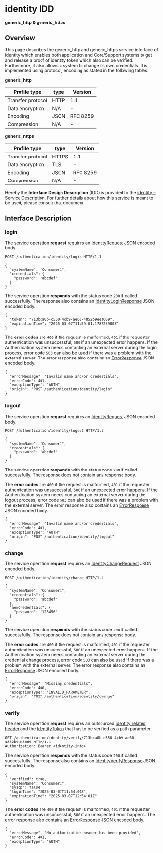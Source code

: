 # identity IDD
**generic_http & generic_https**

## Overview

This page describes the generic_http and generic_https service interface of identity which enables both application and Core/Support systems to
get and release a proof of identity token which also can be verified. Furthermore, it also allows a system to
change its own credentials. It is implemented using protocol, encoding as stated in the
following tables:

**generic_http**

Profile type | type | Version
--- | --- | ---
Transfer protocol | HTTP | 1.1
Data encryption | N/A | -
Encoding | JSON | RFC 8259
Compression | N/A | -

**generic_https**

Profile type | type | Version
--- | --- | ---
Transfer protocol | HTTPS | 1.1
Data encryption | TLS | -
Encoding | JSON | RFC 8259
Compression | N/A | -

Hereby the **Interface Design Description** (IDD) is provided to the [identity – Service Description](../../assets/sd/5_0_0/identity_sd.pdf). For further details about how this service is meant to be used, please consult that document.

## Interface Description

### login

The service operation **request** requires an [IdentityRequest](../data-models/identity-request.md) JSON encoded body.

```
POST /authentication/identity/login HTTP/1.1

{
  "systemName": "Consumer1",
  "credentials": {
    "password": "abcdef"
  }
}

```

The service operation **responds** with the status code `200` if called successfully. The response also contains an
[IdentityLoginResponse](../data-models/identity-login-response.md) JSON encoded body.

```
{
  "token": "713bca0b-c550-4cb9-ae60-4852b9ee3669",
  "expirationTime": "2025-03-07T11:59:01.178225900Z"
}
```

The **error codes** are `400` if the request is malformed, `401` if the requester authentication was unsuccessful,
`500` if an unexpected error happens. If the Authentication system needs contacting an external server during the login process,
error code `503` can also be used if there was a problem with the external server. The error response also contains an
[ErrorResponse](../data-models/error-response.md) JSON encoded body.

```
{
  "errorMessage": "Invalid name and/or credentials",
  "errorCode": 401,
  "exceptionType": "AUTH",
  "origin": "POST /authentication/identity/login"
}
```

### logout

The service operation **request** requires an [IdentityRequest](../data-models/identity-request.md) JSON encoded body.

```
POST /authentication/identity/logout HTTP/1.1

{
  "systemName": "Consumer1",
  "credentials": {
    "password": "abcdef"
  }
}

```

The service operation **responds** with the status code `200` if called successfully. The response does not contain any
response body.

The **error codes** are `400` if the request is malformed, `401` if the requester authentication was unsuccessful,
`500` if an unexpected error happens. If the Authentication system needs contacting an external server during the logout process,
error code `503` can also be used if there was a problem with the external server. The error response also contains an
[ErrorResponse](../data-models/error-response.md) JSON encoded body.

```
{
  "errorMessage": "Invalid name and/or credentials",
  "errorCode": 401,
  "exceptionType": "AUTH",
  "origin": "POST /authentication/identity/logout"
}
```

### change

The service operation **request** requires an [IdentityChangeRequest](../data-models/identity-change-request.md) JSON encoded body.

```
POST /authentication/identity/change HTTP/1.1

{
  "systemName": "Consumer1",
  "credentials": {
    "password": "abcdef"
  },
  "newCredentials": {
    "password": "123456"
  }
}
```

The service operation **responds** with the status code `200` if called successfully. The response does not contain any
response body.

The **error codes** are `400` if the request is malformed, `401` if the requester authentication was unsuccessful,
`500` if an unexpected error happens. If the Authentication system needs contacting an external server during the credential change process,
error code `503` can also be used if there was a problem with the external server. The error response also contains an
[ErrorResponse](../data-models/error-response.md) JSON encoded body.

```
{
  "errorMessage": "Missing credentials",
  "errorCode": 400,
  "exceptionType": "INVALID_PARAMETER",
  "origin": "POST /authentication/identity/change"
}
```

### verify

The service operation **request** requires an outsourced [identity related header](../authentication_policy.md/#outsourced-http) and the [IdentityToken](../primitives.md/#identitytoken) that has to be verified as a path parameter.


```
GET /authentication/identity/verify/713bca0b-c550-4cb9-ae60-4852b9ee3669 HTTP/1.1
Authorization: Bearer <identity-info>
```

The service operation **responds** with the status code `200` if called successfully. The response also contains an
[IdentityVerifyResponse](../data-models/identity-verify-response.md) JSON encoded body.

```
{
  "verified": true,
  "systemName": "Consumer1",
  "sysop": false,
  "loginTime": "2025-03-07T11:54:01Z",
  "expirationTime": "2025-03-07T12:54:01Z"
}
```

The **error codes** are `400` if the request is malformed, `401` if the requester authentication was unsuccessful,
`500` if an unexpected error happens. The error response also contains an
[ErrorResponse](../data-models/error-response.md) JSON encoded body.

```
{
  "errorMessage": "No authorization header has been provided",
  "errorCode": 401,
  "exceptionType": "AUTH"
}
```